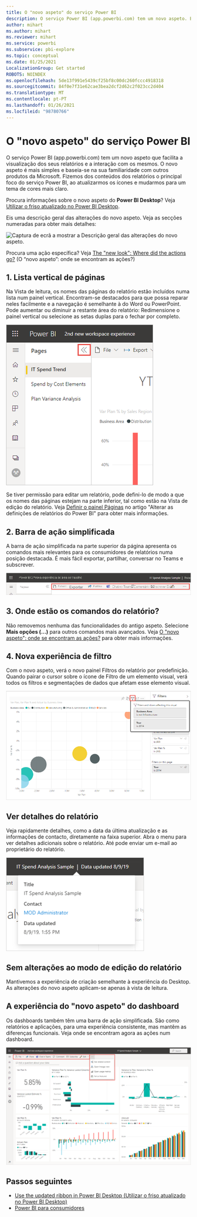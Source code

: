 ```yaml
---
title: O "novo aspeto" do serviço Power BI
description: O serviço Power BI (app.powerbi.com) tem um novo aspeto. Este artigo descreve como pode navegar em relatórios com o novo aspeto.
author: mihart
ms.author: mihart
ms.reviewer: mihart
ms.service: powerbi
ms.subservice: pbi-explore
ms.topic: conceptual
ms.date: 01/25/2021
LocalizationGroup: Get started
ROBOTS: NOINDEX
ms.openlocfilehash: 5de13f991e5439cf25bf8c00dc260fccc4918318
ms.sourcegitcommit: 84f0e7f31e62cae3bea2dcf2d62c2f023cc2d404
ms.translationtype: MT
ms.contentlocale: pt-PT
ms.lasthandoff: 01/26/2021
ms.locfileid: "98780766"
---
```

# <a name="the-new-look-of-the-power-bi-service"></a>O "novo aspeto" do serviço Power BI

O serviço Power BI (app.powerbi.com) tem um novo aspeto que facilita a visualização dos seus relatórios e a interação com os mesmos. O novo aspeto é mais simples e baseia-se na sua familiaridade com outros produtos da Microsoft. Fizemos dos conteúdos dos relatórios o principal foco do serviço Power BI, ao atualizarmos os ícones e mudarmos para um tema de cores mais claro. 

Procura informações sobre o novo aspeto do **Power BI Desktop**? Veja [Utilizar o friso atualizado no Power BI Desktop](../create-reports/desktop-ribbon.md).

Eis uma descrição geral das alterações do novo aspeto. Veja as secções numeradas para obter mais detalhes:

![Captura de ecrã a mostrar a Descrição geral das alterações do novo aspeto.](media/service-new-look/power-bi-new-look-changes-callouts.png)

Procura uma ação específica? Veja [The "new look": Where did the actions go?](service-new-look-where-actions.md) (O “novo aspeto”: onde se encontram as ações?)

## <a name="1-vertical-list-of-pages"></a>1. Lista vertical de páginas 
Na Vista de leitura, os nomes das páginas do relatório estão incluídos numa lista num painel vertical. Encontram-se destacados para que possa reparar neles facilmente e a navegação é semelhante à do Word ou PowerPoint. Pode aumentar ou diminuir a restante área do relatório: Redimensione o painel vertical ou selecione as setas duplas para o fechar por completo.

![Captura de ecrã a mostrar os nomes das páginas do relatório ao lado.](media/service-new-look/power-bi-new-look-report-pages.png)

Se tiver permissão para editar um relatório, pode defini-lo de modo a que os nomes das páginas estejam na parte inferior, tal como estão na Vista de edição do relatório. Veja [Definir o painel Páginas](../create-reports/power-bi-report-settings.md#set-the-pages-pane) no artigo "Alterar as definições de relatórios do Power BI" para obter mais informações.

## <a name="2-simplified-action-bar"></a>2. Barra de ação simplificada 

A barra de ação simplificada na parte superior da página apresenta os comandos mais relevantes para os consumidores de relatórios numa posição destacada. É mais fácil exportar, partilhar, conversar no Teams e subscrever. 

![Captura de ecrã a mostrar a Nova barra de ação.](media/service-new-look/power-bi-new-look-action-bar.png)

## <a name="3-where-are-the-report-commands"></a>3. Onde estão os comandos do relatório?

Não removemos nenhuma das funcionalidades do antigo aspeto. Selecione **Mais opções (…)** para outros comandos mais avançados. Veja [O "novo aspeto": onde se encontram as ações?](service-new-look-where-actions.md) para obter mais informações.

## <a name="4-new-filter-experience"></a>4. Nova experiência de filtro

Com o novo aspeto, verá o novo painel Filtros do relatório por predefinição. Quando pairar o cursor sobre o ícone de Filtro de um elemento visual, verá todos os filtros e segmentações de dados que afetam esse elemento visual.

![Captura de ecrã a mostrar todos os filtros e segmentações de dados que afetam esse elemento visual.](media/service-new-look/power-bi-new-look-filters.png)

## <a name="view-report-details"></a>Ver detalhes do relatório 

Veja rapidamente detalhes, como a data da última atualização e as informações de contacto, diretamente na faixa superior.  Abra o menu para ver detalhes adicionais sobre o relatório. Até pode enviar um e-mail ao proprietário do relatório.

![Captura de ecrã a mostrar a opção Ver detalhes do relatório.](media/service-new-look/power-bi-new-look-metadata.png)

## <a name="no-changes-to-report-edit-mode"></a>Sem alterações ao modo de edição do relatório 

Mantivemos a experiência de criação semelhante à experiência do Desktop. As alterações do novo aspeto aplicam-se apenas à vista de leitura.

## <a name="dashboard-new-look-experience"></a>A experiência do "novo aspeto" do dashboard 

Os dashboards também têm uma barra de ação simplificada. São como relatórios e aplicações, para uma experiência consistente, mas mantêm as diferenças funcionais. Veja onde se encontram agora as ações num dashboard.
 
![Captura de ecrã a mostrar a Barra de ação do dashboard no novo aspeto.](media/service-new-look/power-bi-dashboard-action-bar-new.png)

## <a name="next-steps"></a>Passos seguintes

- [Use the updated ribbon in Power BI Desktop (Utilizar o friso atualizado no Power BI Desktop)](../create-reports/desktop-ribbon.md)
- [Power BI para consumidores](end-user-consumer.md)
